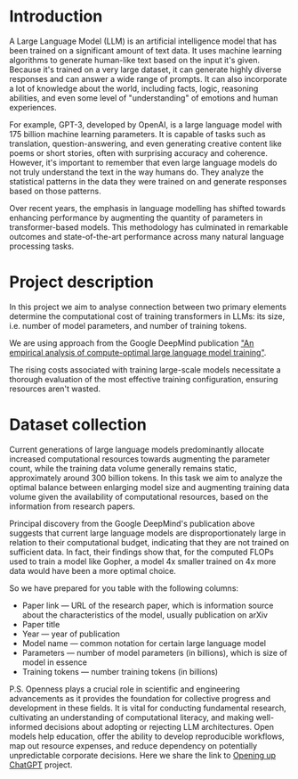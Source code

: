 # Introduction
A Large Language Model (LLM) is an artificial intelligence model that has been trained on a significant amount of text data. 
It uses machine learning algorithms to generate human-like text based on the input it's given. 
Because it's trained on a very large dataset, it can generate highly diverse responses and can answer a wide range of prompts. 
It can also incorporate a lot of knowledge about the world, including facts, logic, reasoning abilities, 
and even some level of "understanding" of emotions and human experiences.

For example, GPT-3, developed by OpenAI, is a large language model with 175 billion machine learning parameters. 
It is capable of tasks such as translation, question-answering, and even generating creative content like 
poems or short stories, often with surprising accuracy and coherence.
However, it's important to remember that even large language models do not truly understand the text in the way humans do. 
They analyze the statistical patterns in the data they were trained on and generate responses based on those patterns.

Over recent years, the emphasis in language modelling has shifted towards enhancing performance by augmenting 
the quantity of parameters in transformer-based models. This methodology has culminated in remarkable outcomes and 
state-of-the-art performance across many natural language processing tasks.

# Project description
In this project we aim to analyse connection between two primary elements determine the computational cost of 
training transformers in LLMs: its size, i.e. number of model parameters, and number of training tokens.

We are using approach from the Google DeepMind 
publication ["An empirical analysis of compute-optimal large language model training"](https://www.deepmind.com/blog/an-empirical-analysis-of-compute-optimal-large-language-model-training).

The rising costs associated with training large-scale models necessitate a thorough evaluation 
of the most effective training configuration, ensuring resources aren't wasted.

# Dataset collection
Current generations of large language models predominantly allocate increased computational resources 
towards augmenting the parameter count, while the training data volume generally remains static, 
approximately around 300 billion tokens. 
In this task we aim to analyze the optimal balance between enlarging model size and 
augmenting training data volume given the availability of computational resources, 
based on the information from research papers. 

Principal discovery from the Google DeepMind's publication above suggests 
that current large language models are disproportionately large in relation to their computational budget, 
indicating that they are not trained on sufficient data. In fact, their findings show that, for the computed FLOPs 
used to train a model like Gopher, a model 4x smaller trained on 4x more data would have been a more optimal choice.

So we have prepared for you table with the following columns:
 * Paper link — URL of the research paper, which is information source about the characteristics of the model, 
usually publication on arXiv
 * Paper title 
 * Year — year of publication 
 * Model name — common notation for certain large language model
 * Parameters — number of model parameters (in billions), which is size of model in essence
 * Training tokens — number training tokens (in billions)


P.S. Openness plays a crucial role in scientific and engineering advancements as 
it provides the foundation for collective progress and development in these fields. 
It is vital for conducting fundamental research, cultivating an understanding of 
computational literacy, and making well-informed decisions about adopting or rejecting 
LLM architectures.
Open models help education, offer the ability to develop reproducible workflows, 
map out resource expenses, and reduce dependency on potentially unpredictable 
corporate decisions. Here we share the link to [Opening up ChatGPT](https://opening-up-chatgpt.github.io/) project.
